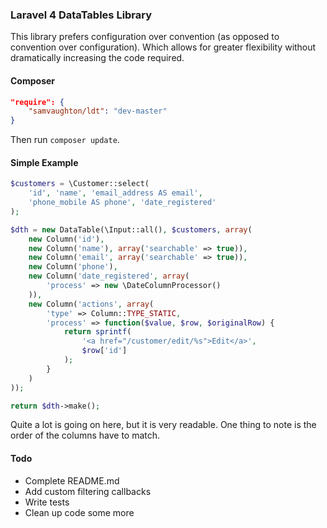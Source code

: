 ### Laravel 4 DataTables Library

This library prefers configuration over convention (as opposed to convention over configuration). Which allows for greater flexibility without dramatically increasing the code required.

#### Composer

```json
"require": {
    "samvaughton/ldt": "dev-master"
}
```

Then run `composer update`.

#### Simple Example

```php
$customers = \Customer::select(
    'id', 'name', 'email_address AS email',
    'phone_mobile AS phone', 'date_registered'
);

$dth = new DataTable(\Input::all(), $customers, array(
    new Column('id'),
    new Column('name'), array('searchable' => true)),
    new Column('email', array('searchable' => true)),
    new Column('phone'),
    new Column('date_registered', array(
        'process' => new \DateColumnProcessor()
    )),
    new Column('actions', array(
        'type' => Column::TYPE_STATIC,
        'process' => function($value, $row, $originalRow) {
            return sprintf(
                '<a href="/customer/edit/%s">Edit</a>',
                $row['id']
            );
        }
    )
));

return $dth->make();
```
Quite a lot is going on here, but it is very readable. One thing to note is the order of the columns have to match.

#### Todo

- Complete README.md
- Add custom filtering callbacks
- Write tests
- Clean up code some more